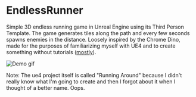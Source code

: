 # EndlessRunner

Simple 3D endless running game in Unreal Engine using its Third Person Template. The game generates tiles along the path and every few seconds spawns enemies in the distance. Loosely inspired by the Chrome Dino, made for the purposes of familiarizing myself with UE4 and to create something without tutorials ([mostly](https://www.unrealengine.com/en-US/onlinelearning-courses/your-first-hour-with-umg)).

![Demo gif](img/EndlessRunnerDemo.gif)

Note: The ue4 project itself is called "Running Around" because I didn't really know what I'm going to create and then I forgot about it when I thought of a better name. Oops.

